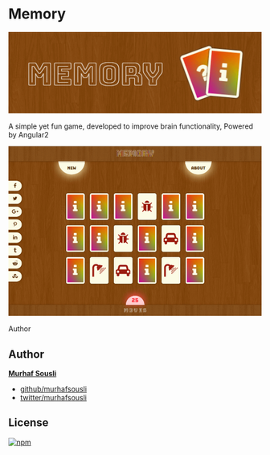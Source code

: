 # Memory

<p align="center"><img style="text-align: center;" src="/assets/memory.png?raw=true"></p>
A simple yet fun game, developed to improve brain functionality, Powered by Angular2

<p align="center"><img style="text-align: center;" src="/assets/screenshot.png?raw=true"></p>
Author

## Author

 **[Murhaf Sousli](http://murhafsousli.com)**

 - [github/murhafsousli](https://github.com/MurhafSousli)
 - [twitter/murhafsousli](https://twitter.com/MurhafSousli)

## License

[![npm](https://img.shields.io/npm/l/express.svg?maxAge=2592000)](/LICENSE)